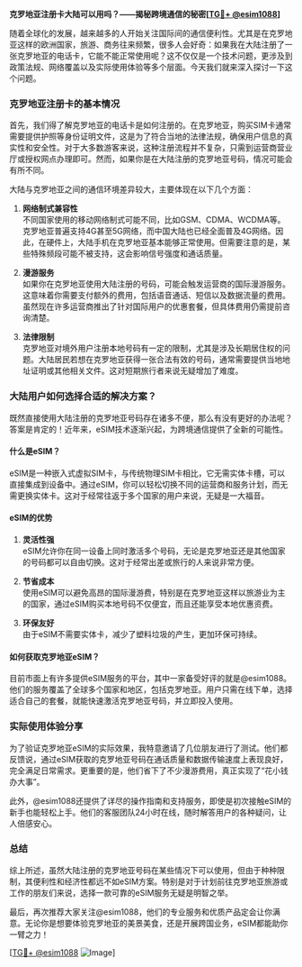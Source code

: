 **克罗地亚注册卡大陆可以用吗？——揭秘跨境通信的秘密[[TG💪+ @esim1088](https://t.me/s/esim1088)]**

随着全球化的发展，越来越多的人开始关注国际间的通信便利性。尤其是在克罗地亚这样的欧洲国家，旅游、商务往来频繁，很多人会好奇：如果我在大陆注册了一张克罗地亚的电话卡，它能不能正常使用呢？这不仅仅是一个技术问题，更涉及到政策法规、网络覆盖以及实际使用体验等多个层面。今天我们就来深入探讨一下这个问题。

### 克罗地亚注册卡的基本情况

首先，我们得了解克罗地亚的电话卡是如何注册的。在克罗地亚，购买SIM卡通常需要提供护照等身份证明文件，这是为了符合当地的法律法规，确保用户信息的真实性和安全性。对于大多数游客来说，这种注册流程并不复杂，只需到运营商营业厅或授权网点办理即可。然而，如果你是在大陆注册的克罗地亚号码，情况可能会有所不同。

大陆与克罗地亚之间的通信环境差异较大，主要体现在以下几个方面：

1. **网络制式兼容性**  
   不同国家使用的移动网络制式可能不同，比如GSM、CDMA、WCDMA等。克罗地亚普遍支持4G甚至5G网络，而中国大陆也已经全面普及4G网络。因此，在硬件上，大陆手机在克罗地亚基本能够正常使用。但需要注意的是，某些特殊频段可能不被支持，这会影响信号强度和通话质量。

2. **漫游服务**  
   如果你在克罗地亚使用大陆注册的号码，可能会触发运营商的国际漫游服务。这意味着你需要支付额外的费用，包括语音通话、短信以及数据流量的费用。虽然现在许多运营商推出了针对国际用户的优惠套餐，但具体费用仍需提前咨询清楚。

3. **法律限制**  
   克罗地亚对境外用户注册本地号码有一定的限制，尤其是涉及长期居住权的问题。大陆居民若想在克罗地亚获得一张合法有效的号码，通常需要提供当地地址证明或其他相关文件。这对短期旅行者来说无疑增加了难度。

### 大陆用户如何选择合适的解决方案？

既然直接使用大陆注册的克罗地亚号码存在诸多不便，那么有没有更好的办法呢？答案是肯定的！近年来，eSIM技术逐渐兴起，为跨境通信提供了全新的可能性。

#### 什么是eSIM？

eSIM是一种嵌入式虚拟SIM卡，与传统物理SIM卡相比，它无需实体卡槽，可以直接集成到设备中。通过eSIM，你可以轻松切换不同的运营商和服务计划，而无需更换实体卡。这对于经常往返于多个国家的用户来说，无疑是一大福音。

#### eSIM的优势

1. **灵活性强**  
   eSIM允许你在同一设备上同时激活多个号码，无论是克罗地亚还是其他国家的号码都可以自由切换。这对于经常出差或旅行的人来说非常方便。

2. **节省成本**  
   使用eSIM可以避免高昂的国际漫游费，特别是在克罗地亚这样以旅游业为主的国家，通过eSIM购买本地号码不仅便宜，而且还能享受本地优惠资费。

3. **环保友好**  
   由于eSIM不需要实体卡，减少了塑料垃圾的产生，更加环保可持续。

#### 如何获取克罗地亚eSIM？

目前市面上有许多提供eSIM服务的平台，其中一家备受好评的就是@esim1088。他们的服务覆盖了全球多个国家和地区，包括克罗地亚。用户只需在线下单，选择适合自己的套餐，就能快速激活克罗地亚号码，并立即投入使用。

### 实际使用体验分享

为了验证克罗地亚eSIM的实际效果，我特意邀请了几位朋友进行了测试。他们都反馈说，通过eSIM获取的克罗地亚号码在通话质量和数据传输速度上表现良好，完全满足日常需求。更重要的是，他们省下了不少漫游费用，真正实现了“花小钱办大事”。

此外，@esim1088还提供了详尽的操作指南和支持服务，即使是初次接触eSIM的新手也能轻松上手。他们的客服团队24小时在线，随时解答用户的各种疑问，让人倍感安心。

### 总结

综上所述，虽然大陆注册的克罗地亚号码在某些情况下可以使用，但由于种种限制，其便利性和经济性都远不如eSIM方案。特别是对于计划前往克罗地亚旅游或工作的朋友们来说，选择一款可靠的eSIM服务无疑是明智之举。

最后，再次推荐大家关注@esim1088，他们的专业服务和优质产品定会让你满意。无论你是想要体验克罗地亚的美景美食，还是开展跨国业务，eSIM都能助你一臂之力！

[[TG💪+ @esim1088](https://t.me/s/esim1088) ![Image](https://i.postimg.cc/4NQfJmqS/Snipaste-2025-05-13-00-14-12.png)]